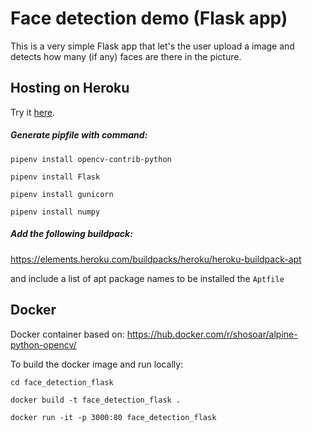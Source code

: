 # Face detection demo (Flask app)

This is a very simple Flask app that let's the user upload a image and detects how many (if any) faces are there in the picture.

## Hosting on Heroku

Try it [here](https://face-detection-flask.herokuapp.com/).

##### Generate pipfile with command:

`pipenv install opencv-contrib-python`

`pipenv install Flask`

`pipenv install gunicorn`

`pipenv install numpy`

##### Add the following buildpack:

https://elements.heroku.com/buildpacks/heroku/heroku-buildpack-apt

and include a list of apt package names to be installed the `Aptfile`

## Docker

Docker container based on: https://hub.docker.com/r/shosoar/alpine-python-opencv/

To build the docker image and run locally:

`cd face_detection_flask`

`docker build -t face_detection_flask .`

`docker run -it -p 3000:80 face_detection_flask`

